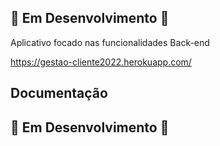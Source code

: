 ## :construction: Em Desenvolvimento :construction:
Aplicativo focado nas funcionalidades Back-end

https://gestao-cliente2022.herokuapp.com/


## Documentação
## :construction: Em Desenvolvimento :construction:
